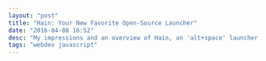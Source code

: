 ```yaml
---
layout: "post"
title: "Hain: Your New Favorite Open-Source Launcher"
date: "2016-04-08 16:52"
desc: "My impressions and an overview of Hain, an 'alt+space' launcher for Windows, built with Electron."
tags: "webdev javascript"
---
```

